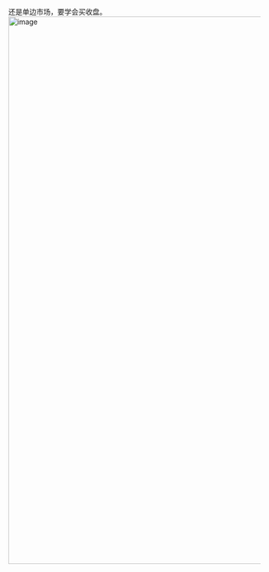 还是单边市场，要学会买收盘。  
<img width="2416" height="1092" alt="image" src="https://github.com/user-attachments/assets/39c1b0f4-8b45-4279-b771-f4ab48af5c62" />
